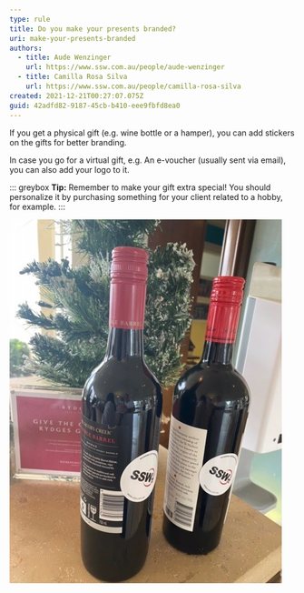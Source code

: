 ```yaml
---
type: rule
title: Do you make your presents branded?
uri: make-your-presents-branded
authors:
  - title: Aude Wenzinger
    url: https://www.ssw.com.au/people/aude-wenzinger
  - title: Camilla Rosa Silva
    url: https://www.ssw.com.au/people/camilla-rosa-silva
created: 2021-12-21T00:27:07.075Z
guid: 42adfd82-9187-45cb-b410-eee9fbfd8ea0
---
```

If you get a physical gift (e.g. wine bottle or a hamper), you can add stickers on the gifts for better branding.

In case you go for a virtual gift, e.g. An e-voucher (usually sent via email), you can also add your logo to it.

<!--endintro-->

::: greybox
**Tip:** Remember to make your gift extra special! You should personalize it by purchasing something for your client related to a hobby, for example.
:::

![Figure: stickers added to wine bottles as a Christmas present for clients](branded-gifts.jpg)
